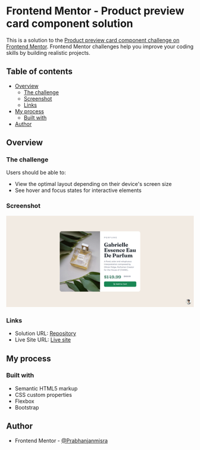 # Frontend Mentor - Product preview card component solution

This is a solution to the [Product preview card component challenge on Frontend Mentor](https://www.frontendmentor.io/challenges/product-preview-card-component-GO7UmttRfa). Frontend Mentor challenges help you improve your coding skills by building realistic projects. 

## Table of contents

- [Overview](#overview)
  - [The challenge](#the-challenge)
  - [Screenshot](#screenshot)
  - [Links](#links)
- [My process](#my-process)
  - [Built with](#built-with)
- [Author](#author)



## Overview

### The challenge

Users should be able to:

- View the optimal layout depending on their device's screen size
- See hover and focus states for interactive elements

### Screenshot

![](screenshot.jpg)

### Links

- Solution URL: [Repository](https://github.com/Prabhanjanmisra/fem-product-preview-card)
- Live Site URL: [Live site](https://prabhanjanmisra.github.io/fem-product-preview-card/)

## My process

### Built with

- Semantic HTML5 markup
- CSS custom properties
- Flexbox
- Bootstrap


## Author

- Frontend Mentor - [@Prabhanjanmisra](https://www.frontendmentor.io/profile/Prabhanjanmisra)



